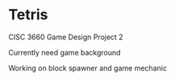 # Tetris
CISC 3660 Game Design Project 2

Currently need game background

Working on block spawner and game mechanic
